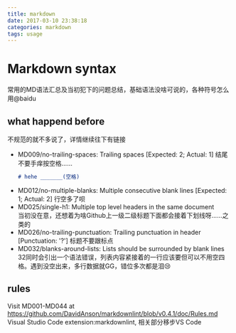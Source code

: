 ```yaml
---
title: markdown
date: 2017-03-10 23:38:18
categories: markdown
tags: usage
---
```

# Markdown syntax

常用的MD语法汇总及当初犯下的问题总结，基础语法没啥可说的，各种符号怎么用@baidu

## what happend before

不规范的就不多说了，详情继续往下有链接

* MD009/no-trailing-spaces: Trailing spaces [Expected: 2; Actual: 1]
    结尾不要手痒按空格……
    ```md
    # hehe _______(空格)
    ```
* MD012/no-multiple-blanks: Multiple consecutive blank lines [Expected: 1; Actual: 2]
    行空多了呗
* MD025/single-h1: Multiple top level headers in the same document  
    当初没在意，还想着为啥Github上一级二级标题下面都会接着下划线呀……之类的
* MD026/no-trailing-punctuation: Trailing punctuation in header [Punctuation: '?']
    标题不要跟标点
* MD032/blanks-around-lists: Lists should be surrounded by blank lines  
    32同时会引出一个语法错误，列表内容紧接着的一行应该要但可以不用空四格。遇到没空出来，多行数据就GG，错位多次都是泪😢

<!-- more -->

## rules

Visit MD001-MD044 at <https://github.com/DavidAnson/markdownlint/blob/v0.4.1/doc/Rules.md>  
Visual Studio Code extension:markdownlint, 相关部分移步VS Code
